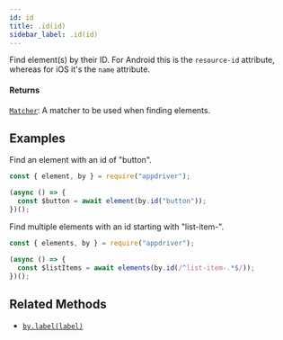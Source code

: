 ```yaml
---
id: id
title: .id(id)
sidebar_label: .id(id)
---
```


Find element(s) by their ID. For Android this is the `resource-id` attribute, whereas for iOS it's the `name` attribute.

#### Returns

[`Matcher`](../matchers.md): A matcher to be used when finding elements.

## Examples

Find an element with an id of "button".

```javascript
const { element, by } = require("appdriver");

(async () => {
  const $button = await element(by.id("button"));
})();
```

Find multiple elements with an id starting with "list-item-".

```javascript
const { elements, by } = require("appdriver");

(async () => {
  const $listItems = await elements(by.id(/^list-item-.*$/));
})();
```

## Related Methods

- [`by.label(label)`](./label.md)